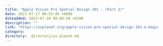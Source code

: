 ```yaml
---
title: "Apple Vision Pro Spatial Design 101 - (Part 2)"
date: 2023-07-17 08:53:45 +0000
dateadded: 2023-07-18 00:00:50 +0100
description: ""
link: "https://uxplanet.org/apple-vision-pro-spatial-design-101-a-beginners-guide-part-2-1a2eb82089dd?source=rss----819cc2aaeee0---4"
category:
directory: _directory/ux-planet.md
---
```

